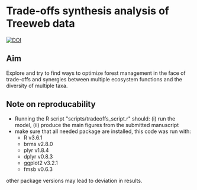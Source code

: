 # Trade-offs synthesis analysis of Treeweb data

[![DOI](https://zenodo.org/badge/204004922.svg)](https://zenodo.org/badge/latestdoi/204004922)

## Aim

Explore and try to find ways to optimize forest management in the face of trade-offs and synergies between multiple ecosystem functions and the diversity of multiple taxa.

## Note on reproducability

* Running the R script "scripts/tradeoffs_script.r" should: (i) run the model, (ii) produce the main figures from the submitted manuscript
* make sure that all needed package are installed, this code was run with:
  * R v3.6.1
  * brms v2.8.0
  * plyr v1.8.4
  * dplyr v0.8.3
  * ggplot2 v3.2.1
  * fmsb v0.6.3

other package versions may lead to deviation in results.


